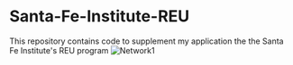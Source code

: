 # Santa-Fe-Institute-REU
This repository contains code to supplement my application the the Santa Fe Institute's REU program
![Network1](https://user-images.githubusercontent.com/74566341/148860836-df513b9d-f447-40a8-9310-fc06966cab2d.PNG)
